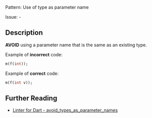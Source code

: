 Pattern: Use of type as parameter name

Issue: -

## Description

**AVOID** using a parameter name that is the same as an existing type.

Example of **incorrect** code:
```dart
m(f(int));
```

Example of **correct** code:
```dart
m(f(int v));
```

## Further Reading

* [Linter for Dart - avoid_types_as_parameter_names](https://dart.dev/tools/linter-rules/avoid_types_as_parameter_names)